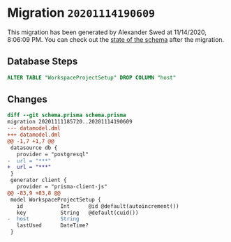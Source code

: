 # Migration `20201114190609`

This migration has been generated by Alexander Swed at 11/14/2020, 8:06:09 PM.
You can check out the [state of the schema](./schema.prisma) after the migration.

## Database Steps

```sql
ALTER TABLE "WorkspaceProjectSetup" DROP COLUMN "host"
```

## Changes

```diff
diff --git schema.prisma schema.prisma
migration 20201111185720..20201114190609
--- datamodel.dml
+++ datamodel.dml
@@ -1,7 +1,7 @@
 datasource db {
   provider = "postgresql"
-  url = "***"
+  url = "***"
 }
 generator client {
   provider = "prisma-client-js"
@@ -83,9 +83,8 @@
 model WorkspaceProjectSetup {
   id            Int      @id @default(autoincrement())
   key           String   @default(cuid())
-  host          String
   lastUsed      DateTime?
 }
```


